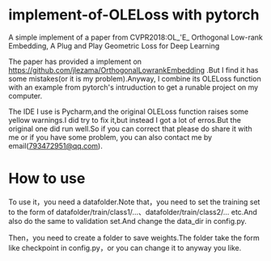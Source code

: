 # implement-of-OLELoss with pytorch
A simple implement of a paper from CVPR2018:OL_'E_ Orthogonal Low-rank Embedding, A Plug and Play Geometric Loss for Deep Learning

The paper has provided a implement on https://github.com/jlezama/OrthogonalLowrankEmbedding .But I find it has some mistakes(or it is my problem).Anyway, I combine its OLELoss function with an example from pytorch's intruduction to get a runable project on my computer.

The IDE I use is Pycharm,and the original OLELoss function raises some yellow warnings.I did try to fix it,but instead I got a lot of erros.But the original one did run well.So if you can correct that please do share it with me or if you have some problem, you can also contact me by email(793472951@qq.com).

# How to use
To use it，you need a datafolder.Note that，you need to set the training set to the form of datafolder/train/class1/…、datafolder/train/class2/… etc.And also do the same to validation set.And change the data_dir in config.py.

Then，you need to create a folder to save weights.The folder take the form like checkpoint in config.py，or you can change it to anyway you like.
